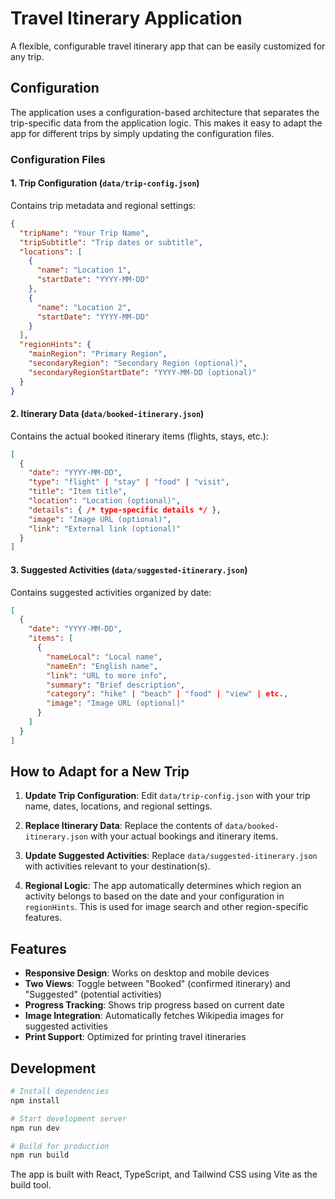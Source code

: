 # Travel Itinerary Application

A flexible, configurable travel itinerary app that can be easily customized for any trip.

## Configuration

The application uses a configuration-based architecture that separates the trip-specific data from the application logic. This makes it easy to adapt the app for different trips by simply updating the configuration files.

### Configuration Files

#### 1. Trip Configuration (`data/trip-config.json`)
Contains trip metadata and regional settings:

```json
{
  "tripName": "Your Trip Name",
  "tripSubtitle": "Trip dates or subtitle",
  "locations": [
    {
      "name": "Location 1",
      "startDate": "YYYY-MM-DD"
    },
    {
      "name": "Location 2", 
      "startDate": "YYYY-MM-DD"
    }
  ],
  "regionHints": {
    "mainRegion": "Primary Region",
    "secondaryRegion": "Secondary Region (optional)",
    "secondaryRegionStartDate": "YYYY-MM-DD (optional)"
  }
}
```

#### 2. Itinerary Data (`data/booked-itinerary.json`)
Contains the actual booked itinerary items (flights, stays, etc.):

```json
[
  {
    "date": "YYYY-MM-DD",
    "type": "flight" | "stay" | "food" | "visit",
    "title": "Item title",
    "location": "Location (optional)",
    "details": { /* type-specific details */ },
    "image": "Image URL (optional)",
    "link": "External link (optional)"
  }
]
```

#### 3. Suggested Activities (`data/suggested-itinerary.json`)
Contains suggested activities organized by date:

```json
[
  {
    "date": "YYYY-MM-DD",
    "items": [
      {
        "nameLocal": "Local name",
        "nameEn": "English name", 
        "link": "URL to more info",
        "summary": "Brief description",
        "category": "hike" | "beach" | "food" | "view" | etc.,
        "image": "Image URL (optional)"
      }
    ]
  }
]
```

## How to Adapt for a New Trip

1. **Update Trip Configuration**: Edit `data/trip-config.json` with your trip name, dates, locations, and regional settings.

2. **Replace Itinerary Data**: Replace the contents of `data/booked-itinerary.json` with your actual bookings and itinerary items.

3. **Update Suggested Activities**: Replace `data/suggested-itinerary.json` with activities relevant to your destination(s).

4. **Regional Logic**: The app automatically determines which region an activity belongs to based on the date and your configuration in `regionHints`. This is used for image search and other region-specific features.

## Features

- **Responsive Design**: Works on desktop and mobile devices
- **Two Views**: Toggle between "Booked" (confirmed itinerary) and "Suggested" (potential activities)
- **Progress Tracking**: Shows trip progress based on current date
- **Image Integration**: Automatically fetches Wikipedia images for suggested activities
- **Print Support**: Optimized for printing travel itineraries

## Development

```bash
# Install dependencies
npm install

# Start development server  
npm run dev

# Build for production
npm run build
```

The app is built with React, TypeScript, and Tailwind CSS using Vite as the build tool.
